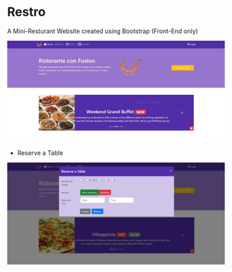 # Restro
A Mini-Resturant Website created using Bootstrap (Front-End only)

![](screenshots/Capture1.JPG)


* Reserve a Table

![](screenshots/Capture2.JPG)
